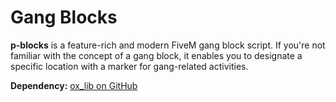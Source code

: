 # Gang Blocks

**p-blocks** is a feature-rich and modern FiveM gang block script. If you're not familiar with the concept of a gang block, it enables you to designate a specific location with a marker for gang-related activities.

**Dependency:** [ox_lib on GitHub](https://github.com/overextended/ox_lib)
